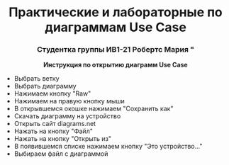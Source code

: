 <h1 align="center">Практические и лабораторные по диаграммам Use Case</h1> 
<h3 align="center">Студентка группы ИВ1-21 Робертс Мария "</h3>
<p align="center"><b>Инструкция по открытию диаграмм Use Case </b></p>
<ul>
  <li> Выбрать ветку </li>
  <li> Выбрать диаграмму </li>
  <li> Нажимаем кнопку "Raw" </li>
  <li> Нажимаем на правую кнопку мыши </li>
  <li> В открывшемся окошке нажимаем "Сохранить как" </li>
  <li> Скачать диаграмму на устройство </li>
  <li> Открыть сайт diagrams.net </li>
  <li> Нажать на кнопку "Файл" </li>
  <li> Нажать на кнопку "Открыть из" </li>
  <li> В появившемся списке нажимаем кнопку "Это устройство..." </li>
  <li> Выбираем файл с диаграммой </li>
